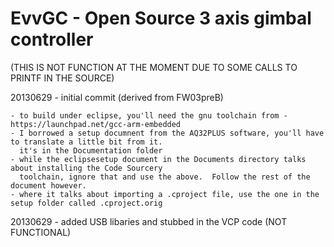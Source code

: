 EvvGC - Open Source 3 axis gimbal controller
======================
(THIS IS NOT FUNCTION AT THE MOMENT DUE TO SOME CALLS TO PRINTF IN THE SOURCE)

20130629 - initial commit (derived from FW03preB)

    - to build under eclipse, you'll need the gnu toolchain from - https://launchpad.net/gcc-arm-embedded
    - I borrowed a setup documnent from the AQ32PLUS software, you'll have to translate a little bit from it.
      it's in the Documentation folder
    - while the eclipsesetup document in the Documents directory talks about installing the Code Sourcery
      toolchain, ignore that and use the above.  Follow the rest of the document however.
    - where it talks about importing a .cproject file, use the one in the setup folder called .cproject.orig
    
20130629 - added USB libaries and stubbed in the VCP code (NOT FUNCTIONAL)

